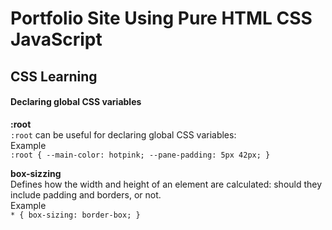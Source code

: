 # Portfolio Site Using Pure HTML CSS JavaScript

## CSS Learning


#### Declaring global CSS variables

**:root**\
`:root` can be useful for declaring global CSS variables:\
Example\
`:root {
  --main-color: hotpink;
  --pane-padding: 5px 42px;
}
`

**box-sizzing**\
Defines how the width and height of an element are calculated: should they include padding and borders, or not.\
Example \
`* {
  box-sizing: border-box;
}`
